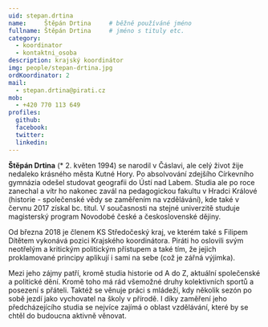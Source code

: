 ```yaml
---
uid: stepan.drtina
name:     Štěpán Drtina  	# běžně používáné jméno
fullname: Štěpán Drtina  	# jméno s tituly etc.
category:
  - koordinator
  - kontaktni_osoba
description: krajský koordinátor 
img: people/stepan-drtina.jpg
ordKoordinator: 2
mail:
  - stepan.drtina@pirati.cz
mob:
  - +420 770 113 649
profiles:
  github:
  facebook:
  twitter:
  linkedin:
---
```


**Štěpán Drtina** (* 2. květen 1994) se narodil v Čáslavi, ale celý život žije nedaleko krásného města Kutné Hory. Po absolvování zdejšího Církevního gymnázia odešel studovat geografii do Ústí nad Labem. Studia ale po roce zanechal a vítr ho nakonec zavál na pedagogickou fakultu v Hradci Králové (historie - společenské vědy se zaměřením na vzdělávání), kde také v červnu 2017 získal bc. titul. V současnosti na stejné univerzitě studuje magisterský program Novodobé české a československé dějiny.

Od března 2018 je členem KS Středočeský kraj, ve kterém také s Filipem Dítětem vykonává pozici Krajského koordinátora. Piráti ho oslovili svým neotřelým a kritickým politickým přístupem a také tím, že jejich proklamované principy aplikují i sami na sebe (což je zářná výjimka).

Mezi jeho zájmy patří, kromě studia historie od A do Z, aktuální společenské a politické dění. Kromě toho má rád všemožné druhy kolektivních sportů a posezení s přáteli. Taktéž se věnuje práci s mládeží, kdy několik sezón po sobě jezdí jako vychovatel na školy v přírodě. I díky zaměření jeho předcházejícího studia se nejvíce zajímá o oblast vzdělávání, které by se chtěl do budoucna aktivně věnovat.

